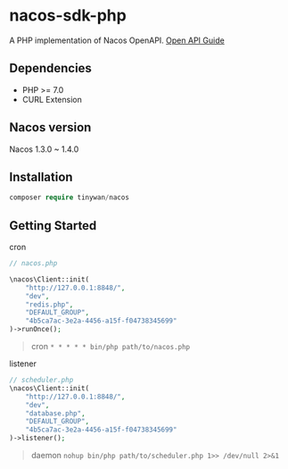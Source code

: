 # nacos-sdk-php

A PHP implementation of Nacos OpenAPI. [Open API Guide](https://nacos.io/en-us/docs/open-api.html)

## Dependencies

* PHP >= 7.0
* CURL Extension

## Nacos version

Nacos 1.3.0 ~ 1.4.0

## Installation

```php
composer require tinywan/nacos
```

## Getting Started

cron

```php
// nacos.php

\nacos\Client::init(
    "http://127.0.0.1:8848/",
    "dev",
    "redis.php",
    "DEFAULT_GROUP",
    "4b5ca7ac-3e2a-4456-a15f-f04738345699"
)->runOnce();
```
> cron `* * * * * bin/php path/to/nacos.php`

listener

```php
// scheduler.php
\nacos\Client::init(
    "http://127.0.0.1:8848/",
    "dev",
    "database.php",
    "DEFAULT_GROUP",
    "4b5ca7ac-3e2a-4456-a15f-f04738345699"
)->listener();
```
> daemon `nohup bin/php path/to/scheduler.php 1>> /dev/null 2>&1`
